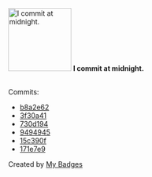 <img src="https://github.com/my-badges/my-badges/blob/master/src/all-badges/time-of-commit/midnight-commits.png?raw=true" alt="I commit at midnight." title="I commit at midnight." width="128">
<strong>I commit at midnight.</strong>
<br><br>

Commits:

- <a href="https://github.com/smart-elections/smart-elections-admin-frontend/commit/b8a2e625947475a04a210acd65bdf407e85e9c8a">b8a2e62</a>
- <a href="https://github.com/smart-elections/smart-elections-admin-frontend/commit/3f30a419a27a11791a4b6f7e7f2a0d8b6e10cbfb">3f30a41</a>
- <a href="https://github.com/smart-elections/smart-elections-admin-frontend/commit/730d1941b00c5d0b37a7bd36b0919593f0596ac4">730d194</a>
- <a href="https://github.com/smart-elections/smart-elections-admin-frontend/commit/94949450c2c078cf0ab89a4fb9931d0191f21be8">9494945</a>
- <a href="https://github.com/smart-elections/smart-elections-frontend/commit/15c390ff5cbe53c7c825924f93b395db0fb167a1">15c390f</a>
- <a href="https://github.com/EliasAfara/persistent-task-queue-management/commit/171e7e960ce0cadc27c641b860104fdacfec17f3">171e7e9</a>


Created by <a href="https://github.com/my-badges/my-badges">My Badges</a>
